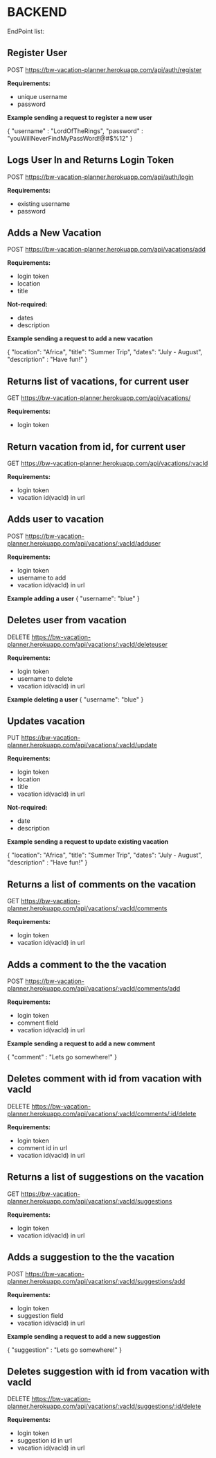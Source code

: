 # BACKEND

EndPoint list:

## Register User
POST https://bw-vacation-planner.herokuapp.com/api/auth/register

**Requirements:**
- unique username 
- password

**Example sending a request to register a new user**

{   "username" : "LordOfTheRings",
    "password" : "youWillNeverFindMyPassWord!@#$%12"
}

## Logs User In and Returns Login Token
POST https://bw-vacation-planner.herokuapp.com/api/auth/login

**Requirements:**
- existing username
- password


## Adds a New Vacation
POST https://bw-vacation-planner.herokuapp.com/api/vacations/add

**Requirements:**
- login token
- location 
- title

**Not-required:**
- dates
- description

**Example sending a request to add a new vacation**

{   "location": "Africa",
    "title": "Summer Trip",
    "dates": "July - August",
    "description" : "Have fun!"
}


## Returns list of vacations, for current user
GET https://bw-vacation-planner.herokuapp.com/api/vacations/

**Requirements:**
- login token

## Return vacation from id, for current user
GET https://bw-vacation-planner.herokuapp.com/api/vacations/:vacId

**Requirements:**
- login token
- vacation id(vacId) in url

## Adds user to vacation
POST https://bw-vacation-planner.herokuapp.com/api/vacations/:vacId/adduser

**Requirements:**
- login token
- username to add
- vacation id(vacId) in url

**Example adding a user**
{
    "username": "blue"
}

## Deletes user from vacation
DELETE https://bw-vacation-planner.herokuapp.com/api/vacations/:vacId/deleteuser

**Requirements:**
- login token
- username to delete
- vacation id(vacId) in url

**Example deleting a user**
{
    "username": "blue"
}

## Updates vacation
PUT https://bw-vacation-planner.herokuapp.com/api/vacations/:vacId/update

**Requirements:**
- login token
- location 
- title
- vacation id(vacId) in url


**Not-required:**
- date
- description

**Example sending a request to update existing vacation**

{   "location": "Africa",
    "title": "Summer Trip",
    "dates": "July - August",
    "description" : "Have fun!"
}


## Returns a list of comments on the vacation
GET https://bw-vacation-planner.herokuapp.com/api/vacations/:vacId/comments

**Requirements:**
- login token
- vacation id(vacId) in url

## Adds a comment to the the vacation
POST https://bw-vacation-planner.herokuapp.com/api/vacations/:vacId/comments/add

**Requirements:**
- login token
- comment field
- vacation id(vacId) in url

**Example sending a request to add a new comment**

{  "comment" : "Lets go somewhere!"
}


## Deletes comment with id from vacation with vacId
DELETE https://bw-vacation-planner.herokuapp.com/api/vacations/:vacId/comments/:id/delete

**Requirements:**
- login token
- comment id in url
- vacation id(vacId) in url


## Returns a list of suggestions on the vacation
GET https://bw-vacation-planner.herokuapp.com/api/vacations/:vacId/suggestions

**Requirements:**
- login token
- vacation id(vacId) in url

## Adds a suggestion to the the vacation
POST https://bw-vacation-planner.herokuapp.com/api/vacations/:vacId/suggestions/add

**Requirements:**
- login token
- suggestion field
- vacation id(vacId) in url

**Example sending a request to add a new suggestion**

{  "suggestion" : "Lets go somewhere!"
}

## Deletes suggestion with id from vacation with vacId
DELETE https://bw-vacation-planner.herokuapp.com/api/vacations/:vacId/suggestions/:id/delete

**Requirements:**
- login token
- suggestion id in url
- vacation id(vacId) in url
